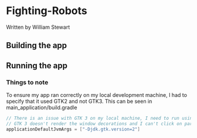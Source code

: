 # Fighting-Robots
Written by William Stewart

## Building the app

## Running the app

### Things to note
To ensure my app ran correctly on my local development machine, I had to specify that it used GTK2 and not GTK3. This can be seen in main_application/build.gradle

```groovy
// There is an issue with GTK 3 on my local machine, I need to run using GTK 2 in order to resolve it
// GTK 3 doesn't render the window decorations and I can't click on parts of the app
applicationDefaultJvmArgs = ["-Djdk.gtk.version=2"]
```